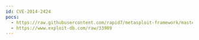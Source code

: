 ```yaml
---
id: CVE-2014-2424
pocs:
  - https://raw.githubusercontent.com/rapid7/metasploit-framework/master/modules/exploits/windows/http/oracle_event_processing_upload.rb
  - https://www.exploit-db.com/raw/33989
---
```

